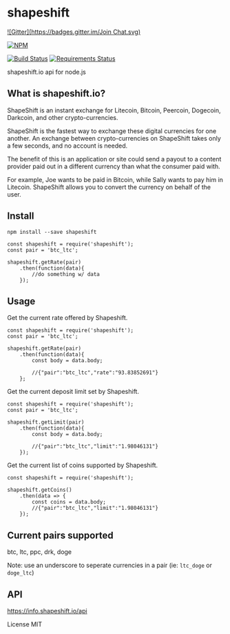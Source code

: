 shapeshift
==========
[![Gitter](https://badges.gitter.im/Join Chat.svg)](https://gitter.im/chovy/shapeshift?utm_source=badge&utm_medium=badge&utm_campaign=pr-badge&utm_content=badge)

[![NPM](https://nodei.co/npm/shapeshift.png?downloads=true&downloadRank=true&stars=true)](https://nodei.co/npm/shapeshift/)

[![Build Status](https://travis-ci.org/chovy/shapeshift.svg?branch=master)](https://travis-ci.org/chovy/shapeshift) [![Requirements Status](https://requires.io/github/chovy/shapeshift/requirements.svg?branch=master)](https://requires.io/github/chovy/shapeshift/requirements/?branch=master)

shapeshift.io api for node.js

## What is shapeshift.io?

ShapeShift is an instant exchange for Litecoin, Bitcoin, Peercoin, Dogecoin, Darkcoin, and other crypto-currencies.

ShapeShift is the fastest way to exchange these digital currencies for one another.
An exchange between crypto-currencies on ShapeShift takes only a few seconds, and no account is needed.

The benefit of this is an application or site could send a payout to a content provider paid out in a different currency than
what the consumer paid with.

For example, Joe wants to be paid in Bitcoin, while Sally wants to pay him in Litecoin.
ShapeShift allows you to convert the currency on behalf of the user.

## Install

	npm install --save shapeshift

	const shapeshift = require('shapeshift');
	const pair = 'btc_ltc';

	shapeshift.getRate(pair)
		.then(function(data){
			//do something w/ data
		});
		
## Usage

Get the current rate offered by Shapeshift.

	const shapeshift = require('shapeshift');
	const pair = 'btc_ltc';

	shapeshift.getRate(pair)
		.then(function(data){
			const body = data.body;

			//{"pair":"btc_ltc","rate":"93.83852691"}
		};

Get the current deposit limit set by Shapeshift.

	const shapeshift = require('shapeshift');
	const pair = 'btc_ltc';

	shapeshift.getLimit(pair)
		.then(function(data){
			const body = data.body;

			//{"pair":"btc_ltc","limit":"1.98046131"}
		});

Get the current list of coins supported by Shapeshift.

	const shapeshift = require('shapeshift');

	shapeshift.getCoins()
		.then(data => {
			const coins = data.body;
			//{"pair":"btc_ltc","limit":"1.98046131"}
		});

## Current pairs supported

btc, ltc, ppc, drk, doge

Note: use an underscore to seperate currencies in a pair (ie: `ltc_doge` or `doge_ltc`)

## API

https://info.shapeshift.io/api

License MIT
